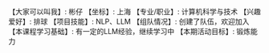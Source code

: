 【大家可以叫我】: 彬仔
【坐标】: 上海
【专业/职业】: 计算机科学与技术
【兴趣爱好】: 排球
【项目技能】: NLP、LLM
【组队情况】: 创建了队伍，欢迎加入
【本课程学习基础】: 有一定的LLM经验，继续学习中
【本期活动目标】: 锻炼能力
